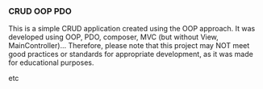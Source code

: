 ### CRUD OOP PDO

This is a simple CRUD application created using the OOP approach. It was developed using OOP, PDO, composer, MVC (but without View, MainController)... Therefore, please note that this project may NOT meet good practices or standards for appropriate development, as it was made for educational purposes.

etc
